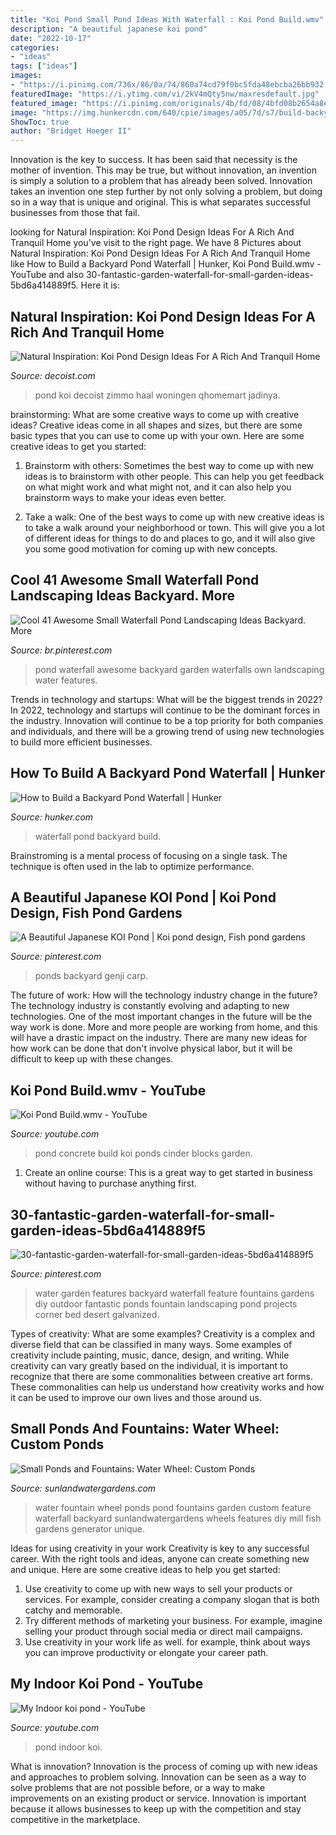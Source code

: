 ```yaml
---
title: "Koi Pond Small Pond Ideas With Waterfall : Koi Pond Build.wmv"
description: "A beautiful japanese koi pond"
date: "2022-10-17"
categories:
- "ideas"
tags: ["ideas"]
images:
- "https://i.pinimg.com/736x/86/0a/74/860a74cd79f0bc5fda48ebcba26bb932.jpg"
featuredImage: "https://i.ytimg.com/vi/2kV4mQty5nw/maxresdefault.jpg"
featured_image: "https://i.pinimg.com/originals/4b/fd/08/4bfd08b2654a8ec571b3c34e5eac7c45.jpg"
image: "https://img.hunkercdn.com/640/cpie/images/a05/7d/s7/build-backyard-pond-waterfall-800x800.jpg"
ShowToc: true
author: "Bridget Hoeger II"
---
```



Innovation is the key to success. It has been said that necessity is the mother of invention. This may be true, but without innovation, an invention is simply a solution to a problem that has already been solved. Innovation takes an invention one step further by not only solving a problem, but doing so in a way that is unique and original. This is what separates successful businesses from those that fail.

	

		
looking for Natural Inspiration: Koi Pond Design Ideas For A Rich And Tranquil Home you've visit to the right page. We have 8 Pictures about Natural Inspiration: Koi Pond Design Ideas For A Rich And Tranquil Home like How to Build a Backyard Pond Waterfall | Hunker, Koi Pond Build.wmv - YouTube and also 30-fantastic-garden-waterfall-for-small-garden-ideas-5bd6a414889f5. Here it is:
		
    
## Natural Inspiration: Koi Pond Design Ideas For A Rich And Tranquil Home

<img loading=lazy src="https://cdn.decoist.com/wp-content/uploads/2013/08/Indoor-Koi-Pond-for-a-contemporary-home.jpg" onerror="this.onerror=null;this.src='https://tse1.mm.bing.net/th?id=OIP.76DRfdURGJenfLAgJpog4AHaJW&amp;pid=15.1';" alt="Natural Inspiration: Koi Pond Design Ideas For A Rich And Tranquil Home">

_Source: decoist.com_

>pond koi decoist zimmo haal woningen qhomemart jadinya. 

	

brainstorming: What are some creative ways to come up with creative ideas?
Creative ideas come in all shapes and sizes, but there are some basic types that you can use to come up with your own. Here are some creative ideas to get you started:
1. Brainstorm with others: Sometimes the best way to come up with new ideas is to brainstorm with other people. This can help you get feedback on what might work and what might not, and it can also help you brainstorm ways to make your ideas even better.

2. Take a walk: One of the best ways to come up with new creative ideas is to take a walk around your neighborhood or town. This will give you a lot of different ideas for things to do and places to go, and it will also give you some good motivation for coming up with new concepts.


    
## Cool 41 Awesome Small Waterfall Pond Landscaping Ideas Backyard. More

<img loading=lazy src="https://i.pinimg.com/originals/4b/fd/08/4bfd08b2654a8ec571b3c34e5eac7c45.jpg" onerror="this.onerror=null;this.src='https://tse3.mm.bing.net/th?id=OIP.fFoBzP9IefJAfL6lkSKZcAHaK4&amp;pid=15.1';" alt="Cool 41 Awesome Small Waterfall Pond Landscaping Ideas Backyard. More">

_Source: br.pinterest.com_

>pond waterfall awesome backyard garden waterfalls own landscaping water features. 

	

Trends in technology and startups: What will be the biggest trends in 2022?
In 2022, technology and startups will continue to be the dominant forces in the industry. Innovation will continue to be a top priority for both companies and individuals, and there will be a growing trend of using new technologies to build more efficient businesses.

    
## How To Build A Backyard Pond Waterfall | Hunker

<img loading=lazy src="https://img.hunkercdn.com/640/cpie/images/a05/7d/s7/build-backyard-pond-waterfall-800x800.jpg" onerror="this.onerror=null;this.src='https://tse2.mm.bing.net/th?id=OIP.X2TeLTBBSUZ6XeLUNXtg5gHaLF&amp;pid=15.1';" alt="How to Build a Backyard Pond Waterfall | Hunker">

_Source: hunker.com_

>waterfall pond backyard build. 

	

Brainstroming is a mental process of focusing on a single task. The technique is often used in the lab to optimize performance.

    
## A Beautiful Japanese KOI Pond | Koi Pond Design, Fish Pond Gardens

<img loading=lazy src="https://i.pinimg.com/736x/d2/c3/9c/d2c39c64c280a27961cb39607590fb9b.jpg" onerror="this.onerror=null;this.src='https://tse1.mm.bing.net/th?id=OIP.CZz4KBEPeJrG4eHlv_dD0AHaJ3&amp;pid=15.1';" alt="A Beautiful Japanese KOI Pond | Koi pond design, Fish pond gardens">

_Source: pinterest.com_

>ponds backyard genji carp. 

	

The future of work: How will the technology industry change in the future?
The technology industry is constantly evolving and adapting to new technologies. One of the most important changes in the future will be the way work is done. More and more people are working from home, and this will have a drastic impact on the industry. There are many new ideas for how work can be done that don't involve physical labor, but it will be difficult to keep up with these changes.

    
## Koi Pond Build.wmv - YouTube

<img loading=lazy src="https://i.ytimg.com/vi/2kV4mQty5nw/maxresdefault.jpg" onerror="this.onerror=null;this.src='https://tse3.mm.bing.net/th?id=OIP.SN97sPs7mIb3WE_-qy8krgHaEK&amp;pid=15.1';" alt="Koi Pond Build.wmv - YouTube">

_Source: youtube.com_

>pond concrete build koi ponds cinder blocks garden. 

	

1. Create an online course: This is a great way to get started in business without having to purchase anything first.

    
## 30-fantastic-garden-waterfall-for-small-garden-ideas-5bd6a414889f5

<img loading=lazy src="https://i.pinimg.com/736x/86/0a/74/860a74cd79f0bc5fda48ebcba26bb932.jpg" onerror="this.onerror=null;this.src='https://tse3.mm.bing.net/th?id=OIP.E2qirzlSv2eE0ld6g_icUwHaNH&amp;pid=15.1';" alt="30-fantastic-garden-waterfall-for-small-garden-ideas-5bd6a414889f5">

_Source: pinterest.com_

>water garden features backyard waterfall feature fountains gardens diy outdoor fantastic ponds fountain landscaping pond projects corner bed desert galvanized. 

	

Types of creativity: What are some examples?
Creativity is a complex and diverse field that can be classified in many ways. Some examples of creativity include painting, music, dance, design, and writing. While creativity can vary greatly based on the individual, it is important to recognize that there are some commonalities between creative art forms. These commonalities can help us understand how creativity works and how it can be used to improve our own lives and those around us.

    
## Small Ponds And Fountains: Water Wheel: Custom Ponds

<img loading=lazy src="https://sunlandwatergardens.com/wp-content/uploads/2013/06/Water_wheelwater-gardensmall-pond-ideaswater-fountain.jpg" onerror="this.onerror=null;this.src='https://tse1.mm.bing.net/th?id=OIP.K0kSOL25AzZW5echhPveWwAAAA&amp;pid=15.1';" alt="Small Ponds and Fountains: Water Wheel: Custom Ponds">

_Source: sunlandwatergardens.com_

>water fountain wheel ponds pond fountains garden custom feature waterfall backyard sunlandwatergardens wheels features diy mill fish gardens generator unique. 

	

Ideas for using creativity in your work
Creativity is key to any successful career. With the right tools and ideas, anyone can create something new and unique. Here are some creative ideas to help you get started: 
1. Use creativity to come up with new ways to sell your products or services. For example, consider creating a company slogan that is both catchy and memorable. 
2. Try different methods of marketing your business. For example, imagine selling your product through social media or direct mail campaigns. 
3. Use creativity in your work life as well. for example, think about ways you can improve productivity or elongate your career path.

    
## My Indoor Koi Pond - YouTube

<img loading=lazy src="http://i.ytimg.com/vi/8XGfC_G7AeA/maxresdefault.jpg" onerror="this.onerror=null;this.src='https://tse1.mm.bing.net/th?id=OIP.zh_M7S_mRuBcK8OT9PbDywHaEK&amp;pid=15.1';" alt="My Indoor koi pond - YouTube">

_Source: youtube.com_

>pond indoor koi. 

	

What is innovation?
Innovation is the process of coming up with new ideas and approaches to problem solving. Innovation can be seen as a way to solve problems that are not possible before, or a way to make improvements on an existing product or service. Innovation is important because it allows businesses to keep up with the competition and stay competitive in the marketplace.

